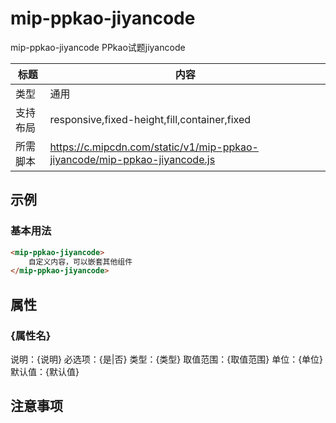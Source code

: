 # mip-ppkao-jiyancode

mip-ppkao-jiyancode PPkao试题jiyancode

标题|内容
----|----
类型|通用
支持布局|responsive,fixed-height,fill,container,fixed
所需脚本|https://c.mipcdn.com/static/v1/mip-ppkao-jiyancode/mip-ppkao-jiyancode.js

## 示例

### 基本用法
```html
<mip-ppkao-jiyancode>
    自定义内容，可以嵌套其他组件
</mip-ppkao-jiyancode>
```

## 属性

### {属性名}

说明：{说明}
必选项：{是|否}
类型：{类型}
取值范围：{取值范围}
单位：{单位}
默认值：{默认值}

## 注意事项


